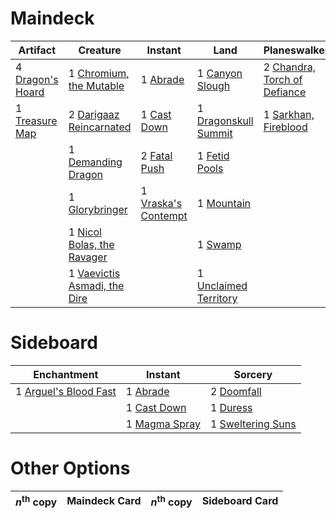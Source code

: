
# Maindeck

|                                         Artifact                                          |                                               Creature                                                |                                           Instant                                            |                                              Land                                              |                                             Planeswalker                                              |
|-------------------------------------------------------------------------------------------|-------------------------------------------------------------------------------------------------------|----------------------------------------------------------------------------------------------|------------------------------------------------------------------------------------------------|-------------------------------------------------------------------------------------------------------|
|4 [Dragon's Hoard](http://gatherer.wizards.com/Pages/Card/Details.aspx?multiverseid=447369)|1 [Chromium, the Mutable](http://gatherer.wizards.com/Pages/Card/Details.aspx?multiverseid=447350)     |1 [Abrade](http://gatherer.wizards.com/Pages/Card/Details.aspx?multiverseid=430772)           |1 [Canyon Slough](http://gatherer.wizards.com/Pages/Card/Details.aspx?multiverseid=426941)      |2 [Chandra, Torch of Defiance](http://gatherer.wizards.com/Pages/Card/Details.aspx?multiverseid=417683)|
|1 [Treasure Map](http://gatherer.wizards.com/Pages/Card/Details.aspx?multiverseid=435410)  |2 [Darigaaz Reincarnated](http://gatherer.wizards.com/Pages/Card/Details.aspx?multiverseid=443081)     |1 [Cast Down](http://gatherer.wizards.com/Pages/Card/Details.aspx?multiverseid=442969)        |1 [Dragonskull Summit](http://gatherer.wizards.com/Pages/Card/Details.aspx?multiverseid=420909) |1 [Sarkhan, Fireblood](http://gatherer.wizards.com/Pages/Card/Details.aspx?multiverseid=447290)        |
|                                                                                           |1 [Demanding Dragon](http://gatherer.wizards.com/Pages/Card/Details.aspx?multiverseid=447271)          |2 [Fatal Push](http://gatherer.wizards.com/Pages/Card/Details.aspx?multiverseid=423724)       |1 [Fetid Pools](http://gatherer.wizards.com/Pages/Card/Details.aspx?multiverseid=426945)        |                                                                                                       |
|                                                                                           |1 [Glorybringer](http://gatherer.wizards.com/Pages/Card/Details.aspx?multiverseid=426836)              |1 [Vraska's Contempt](http://gatherer.wizards.com/Pages/Card/Details.aspx?multiverseid=435283)|1 [Mountain](http://gatherer.wizards.com/Pages/Card/Details.aspx?multiverseid=439604)           |                                                                                                       |
|                                                                                           |1 [Nicol Bolas, the Ravager](http://gatherer.wizards.com/Pages/Card/Details.aspx?multiverseid=447354)  |                                                                                              |1 [Swamp](http://gatherer.wizards.com/Pages/Card/Details.aspx?multiverseid=439603)              |                                                                                                       |
|                                                                                           |1 [Vaevictis Asmadi, the Dire](http://gatherer.wizards.com/Pages/Card/Details.aspx?multiverseid=447362)|                                                                                              |1 [Unclaimed Territory](http://gatherer.wizards.com/Pages/Card/Details.aspx?multiverseid=435419)|                                                                                                       |


# Sideboard

|                                          Enchantment                                           |                                       Instant                                        |                                          Sorcery                                           |
|------------------------------------------------------------------------------------------------|--------------------------------------------------------------------------------------|--------------------------------------------------------------------------------------------|
|1 [Arguel's Blood Fast](http://gatherer.wizards.com/Pages/Card/Details.aspx?multiverseid=439316)|1 [Abrade](http://gatherer.wizards.com/Pages/Card/Details.aspx?multiverseid=430772)   |2 [Doomfall](http://gatherer.wizards.com/Pages/Card/Details.aspx?multiverseid=430751)       |
|                                                                                                |1 [Cast Down](http://gatherer.wizards.com/Pages/Card/Details.aspx?multiverseid=442969)|1 [Duress](http://gatherer.wizards.com/Pages/Card/Details.aspx?multiverseid=None)           |
|                                                                                                |1 [Magma Spray](http://gatherer.wizards.com/Pages/Card/Details.aspx?multiverseid=None)|1 [Sweltering Suns](http://gatherer.wizards.com/Pages/Card/Details.aspx?multiverseid=426851)|


# Other Options

|*n*<sup>th</sup> copy|Maindeck Card|*n*<sup>th</sup> copy|Sideboard Card|
|---------------------|-------------|---------------------|--------------|

